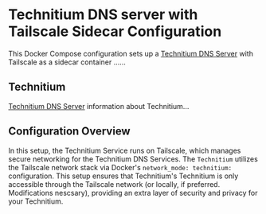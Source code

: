 # Technitium DNS server with Tailscale Sidecar Configuration

This Docker Compose configuration sets up a [Technitium DNS Server](https://github.com/TechnitiumSoftware/DnsServer) with Tailscale as a sidecar container ......

## Technitium

[Technitium DNS Server](https://github.com/TechnitiumSoftware/DnsServer) information about Technitium...

## Configuration Overview

In this setup, the Technitium Service runs on Tailscale, which manages secure networking for the Technitium DNS Services. The `Technitium` utilizes the Tailscale network stack via Docker's `network_mode: technitium:` configuration. This setup ensures that Technitium's Technitium is only accessible through the Tailscale network (or locally, if preferred. Modifications nescsary), providing an extra layer of security and privacy for your Technitium.
